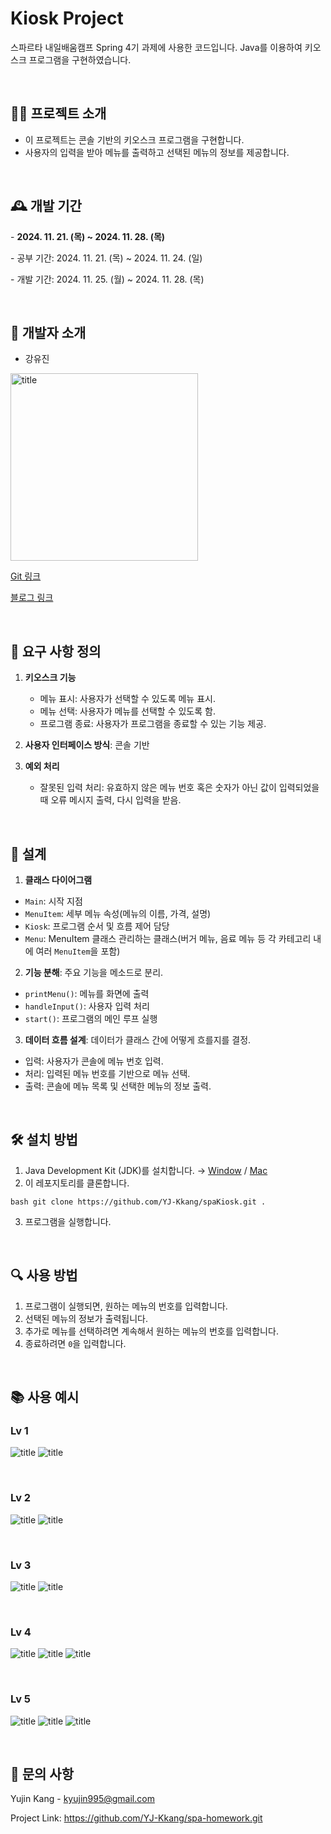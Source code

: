 # Kiosk Project
스파르타 내일배움캠프 Spring 4기 과제에 사용한 코드입니다. Java를 이용하여 키오스크 프로그램을 구현하였습니다.

<br>

## 🧑‍🏫 프로젝트 소개
- 이 프로젝트는 콘솔 기반의 키오스크 프로그램을 구현합니다.
- 사용자의 입력을 받아 메뉴를 출력하고 선택된 메뉴의 정보를 제공합니다.

<br>

## 🕰️ 개발 기간

\- **2024. 11. 21. (목) ~ 2024. 11. 28. (목)**

\- 공부 기간: 2024. 11. 21. (목) ~ 2024. 11. 24. (일)

\- 개발 기간: 2024. 11. 25. (월) ~ 2024. 11. 28. (목)

<br>

## 🐣 개발자 소개

- 강유진

<img src="https://raw.githubusercontent.com/YJ-Kkang/spa-homework/refs/heads/main/images/yujin.webp" alt="title" width="300"/>

[Git 링크](https://github.com/YJ-Kkang)

[블로그 링크](https://velog.io/@yjkang/posts)


<br>

## 💬 요구 사항 정의
1. **키오스크 기능**
    - 메뉴 표시: 사용자가 선택할 수 있도록 메뉴 표시.
    - 메뉴 선택: 사용자가 메뉴를 선택할 수 있도록 함.
    - 프로그램 종료: 사용자가 프로그램을 종료할 수 있는 기능 제공.

2. **사용자 인터페이스 방식**: 콘솔 기반

3. **예외 처리**
    - 잘못된 입력 처리: 유효하지 않은 메뉴 번호 혹은 숫자가 아닌 값이 입력되었을 때 오류 메시지 출력, 다시 입력을 받음.

<br>

## 📝 설계
1. **클래스 다이어그램**
- `Main`: 시작 지점
- `MenuItem`: 세부 메뉴 속성(메뉴의 이름, 가격, 설명)
- `Kiosk`: 프로그램 순서 및 흐름 제어 담당
- `Menu`: MenuItem 클래스 관리하는 클래스(버거 메뉴, 음료 메뉴 등 각 카테고리 내에 여러 `MenuItem`을 포함)

2. **기능 분해**: 주요 기능을 메소드로 분리.
- `printMenu()`: 메뉴를 화면에 출력
- `handleInput()`: 사용자 입력 처리
- `start()`: 프로그램의 메인 루프 실행

3. **데이터 흐름 설계**: 데이터가 클래스 간에 어떻게 흐를지를 결정.
- 입력: 사용자가 콘솔에 메뉴 번호 입력.
- 처리: 입력된 메뉴 번호를 기반으로 메뉴 선택.
- 출력: 콘솔에 메뉴 목록 및 선택한 메뉴의 정보 출력.


<br>

## 🛠 설치 방법
1. Java Development Kit (JDK)를 설치합니다. → [Window](https://teamsparta.notion.site/Window-JDK-f646c4cfdbd34daf81b4315f7abeba1d)    / [Mac](https://teamsparta.notion.site/Mac-JDK-cd42768710404e50a742ce0e187975bf)
2. 이 레포지토리를 클론합니다.
```
bash git clone https://github.com/YJ-Kkang/spaKiosk.git .
```
3. 프로그램을 실행합니다.

<br>

## 🔍 사용 방법
1. 프로그램이 실행되면, 원하는 메뉴의 번호를 입력합니다.
2. 선택된 메뉴의 정보가 출력됩니다.
3. 추가로 메뉴를 선택하려면 계속해서 원하는 메뉴의 번호를 입력합니다.
4. 종료하려면 `0`을 입력합니다.

<br>

## 📚 사용 예시
### Lv 1

![title](https://github.com/YJ-Kkang/spaKiosk/blob/dev/images/lv_1_ex_1.png?raw=true)
![title](https://github.com/YJ-Kkang/spaKiosk/blob/dev/images/lv_1_ex_2.png?raw=true)

<br>

### Lv 2

![title](https://github.com/YJ-Kkang/spaKiosk/blob/dev/images/lv_2_ex_1.png?raw=true)
![title](https://github.com/YJ-Kkang/spaKiosk/blob/dev/images/lv_2_ex_2.png?raw=true)

<br>

### Lv 3

![title](https://github.com/YJ-Kkang/spaKiosk/blob/dev/images/lv_3_ex_1.png?raw=true)
![title](https://github.com/YJ-Kkang/spaKiosk/blob/dev/images/lv_3_ex_2.png?raw=true)

<br>

### Lv 4

![title](https://raw.githubusercontent.com/YJ-Kkang/spaKiosk/b8de93c333e65e8d4febb607fc087b3e26323c25/images/lv_4_ex_1.png)
![title](https://raw.githubusercontent.com/YJ-Kkang/spaKiosk/b8de93c333e65e8d4febb607fc087b3e26323c25/images/lv_4_ex_2.png)
![title](https://raw.githubusercontent.com/YJ-Kkang/spaKiosk/b8de93c333e65e8d4febb607fc087b3e26323c25/images/lv_4_ex_3.png)

<br>

### Lv 5

![title](https://raw.githubusercontent.com/YJ-Kkang/spaKiosk/77d8c8a27a4baa11d20c652c7b7d7d6b5a6cb3d9/images/lv_5_ex_1.png)
![title](https://raw.githubusercontent.com/YJ-Kkang/spaKiosk/77d8c8a27a4baa11d20c652c7b7d7d6b5a6cb3d9/images/lv_5_ex_2.png)
![title](https://raw.githubusercontent.com/YJ-Kkang/spaKiosk/77d8c8a27a4baa11d20c652c7b7d7d6b5a6cb3d9/images/lv_5_ex_3.png)


<br>

## 📨 문의 사항
Yujin Kang - kyujin995@gmail.com

Project Link: https://github.com/YJ-Kkang/spa-homework.git
